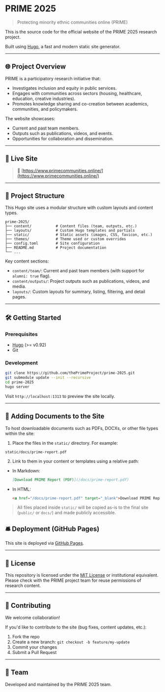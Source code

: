# PRIME 2025

> Protecting minority ethnic communities online (PRIME)

This is the source code for the official website of the PRIME 2025 research project. 

Built using [Hugo](https://gohugo.io/), a fast and modern static site generator.

---

## 🌐 Project Overview

PRIME is a participatory research initiative that:

- Investigates inclusion and equity in public services.
- Engages with communities across sectors (housing, healthcare, education, creative industries).
- Promotes knowledge sharing and co-creation between academics, communities, and policymakers.

The website showcases:

- Current and past team members.
- Outputs such as publications, videos, and events.
- Opportunities for collaboration and dissemination.

---

## 🚀 Live Site

> 🔗 [https://www.primecommunities.online/](https://www.primecommunities.online/)  

---

## 📁 Project Structure

This Hugo site uses a modular structure with custom layouts and content types.

```
prime-2025/
├── content/           # Content files (team, outputs, etc.)
├── layouts/           # Custom Hugo templates and partials
├── static/            # Static assets (images, CSS, favicon, etc.)
├── themes/            # Theme used or custom overrides
├── config.toml        # Site configuration
├── README.md          # Project documentation
└── ...
```

Key content sections:

- `content/team/`: Current and past team members (with support for `alumni: true` flag).
- `content/outputs/`: Project outputs such as publications, videos, and media.
- `layouts/`: Custom layouts for summary, listing, filtering, and detail pages.

---

## 🛠️ Getting Started

### Prerequisites

- [Hugo](https://gohugo.io/getting-started/installing/) (>= v0.92)
- Git

### Development

```bash
git clone https://github.com/thePrimeProject/prime-2025.git
git submodule update --init --recursive
cd prime-2025
hugo server
```

Visit `http://localhost:1313` to preview the site locally.

---

## 📎 Adding Documents to the Site

To host downloadable documents such as PDFs, DOCXs, or other file types within the site:

1. Place the files in the `static/` directory. For example:

```
static/docs/prime-report.pdf
```

2. Link to them in your content or templates using a relative path:

- In Markdown:

  ```md
  [Download PRIME Report (PDF)](/docs/prime-report.pdf)
  ```

- In HTML:

  ```html
  <a href="/docs/prime-report.pdf" target="_blank">Download PRIME Report (PDF)</a>
  ```

> All files placed inside `static/` will be copied as-is to the final site (`public/` or `docs/`) and made publicly accessible.

## 🛎️ Deployment (GitHub Pages)

This site is deployed via [GitHub Pages](https://pages.github.com/).

---

## 📄 License

This repository is licensed under the [MIT License](LICENSE) or institutional equivalent. Please check with the PRIME project team for reuse permissions of research content.

---

## 🙌 Contributing

We welcome collaboration!

If you'd like to contribute to the site (bug fixes, content updates, etc.):


1. Fork the repo
2. Create a new branch: `git checkout -b feature/my-update`
3. Commit your changes
4. Submit a Pull Request

---

## 👥 Team

Developed and maintained by the PRIME 2025 team.

